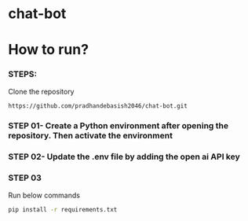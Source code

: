 # chat-bot

# How to run?
### STEPS:

Clone the repository

```bash
https://github.com/pradhandebasish2046/chat-bot.git
```
### STEP 01- Create a Python environment after opening the repository. Then activate the environment
### STEP 02- Update the .env file by adding the open ai API key
### STEP 03
Run below commands
```bash
pip install -r requirements.txt
```
